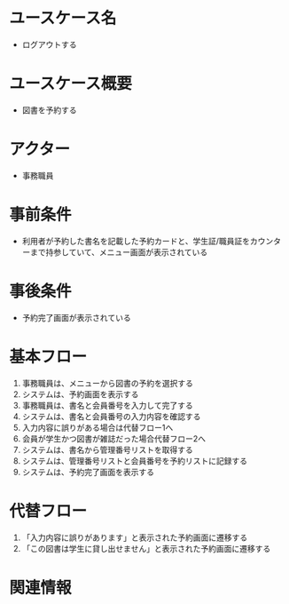 # ユースケース名
- ログアウトする

# ユースケース概要
- 図書を予約する

# アクター
- 事務職員

# 事前条件
- 利用者が予約した書名を記載した予約カードと、学生証/職員証をカウンターまで持参していて、メニュー画面が表示されている

# 事後条件
- 予約完了画面が表示されている

# 基本フロー
1. 事務職員は、メニューから図書の予約を選択する
2. システムは、予約画面を表示する
3. 事務職員は、書名と会員番号を入力して完了する
4. システムは、書名と会員番号の入力内容を確認する
  1. 入力内容に誤りがある場合は代替フロー1へ
  2. 会員が学生かつ図書が雑誌だった場合代替フロー2へ
5. システムは、書名から管理番号リストを取得する
6. システムは、管理番号リストと会員番号を予約リストに記録する
7. システムは、予約完了画面を表示する

# 代替フロー
1. 「入力内容に誤りがあります」と表示された予約画面に遷移する
2. 「この図書は学生に貸し出せません」と表示された予約画面に遷移する

# 関連情報